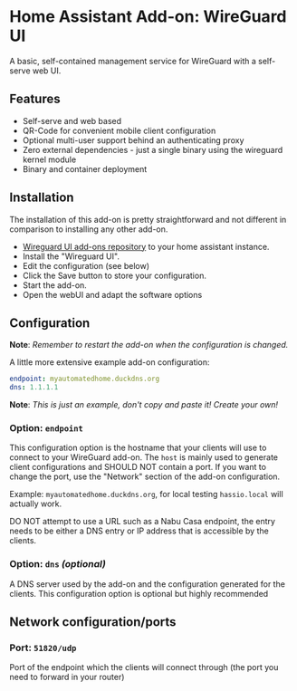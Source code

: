 # Home Assistant Add-on: WireGuard UI

A basic, self-contained management service for WireGuard with a self-serve web UI.

## Features

* Self-serve and web based
* QR-Code for convenient mobile client configuration
* Optional multi-user support behind an authenticating proxy
* Zero external dependencies - just a single binary using the wireguard kernel module
* Binary and container deployment

## Installation

The installation of this add-on is pretty straightforward and not different in comparison to installing any other add-on.

* [Wireguard UI add-ons repository](https://github.com/samrocketman/addons-homeassistant) to your home assistant instance.
* Install the "Wireguard UI".
* Edit the configuration (see below)
* Click the Save button to store your configuration.
* Start the add-on.
* Open the webUI and adapt the software options

## Configuration

**Note**: _Remember to restart the add-on when the configuration is changed._

A little more extensive example add-on configuration:

```yaml
endpoint: myautomatedhome.duckdns.org
dns: 1.1.1.1
```

**Note**: _This is just an example, don't copy and paste it! Create your own!_

### Option: `endpoint`

This configuration option is the hostname that your clients will use to connect
to your WireGuard add-on. The `host` is mainly used to generate client
configurations and SHOULD NOT contain a port. If you want to change the port,
use the "Network" section of the add-on configuration.

Example: `myautomatedhome.duckdns.org`, for local testing `hassio.local`
will actually work.

DO NOT attempt to use a URL such as a Nabu Casa endpoint, the entry needs to be
either a DNS entry or IP address that is accessible by the clients.

### Option: `dns` _(optional)_

A DNS server used by the add-on and the configuration generated for
the clients. This configuration option is optional but highly recommended

## Network configuration/ports

### Port: `51820/udp`
Port of the endpoint which the clients will connect through (the port you need to forward in your router)
